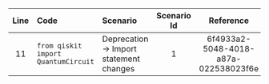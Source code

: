 | Line | Code | Scenario | Scenario Id | Reference | Artifact | Refactoring |
| :--: | :--- | :------- | :---------: | :-------: | :------- | :---------- |
| 11 | `from qiskit import QuantumCircuit` | Deprecation -> Import statement changes | 1 | 6f4933a2-5048-4018-a87a-022538023f6e | qiskit | `from qiskit.circuit import QuantumCircuit` |